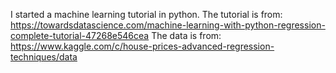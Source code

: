 I started a machine learning tutorial in python.
The tutorial is from: https://towardsdatascience.com/machine-learning-with-python-regression-complete-tutorial-47268e546cea
The data is from: https://www.kaggle.com/c/house-prices-advanced-regression-techniques/data
